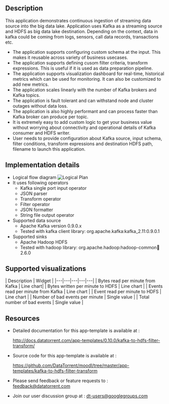 ## Description

This application demonstrates continuous ingestion of streaming data source into the big data lake. Application uses Kafka as a streaming source and HDFS as big data lake destination. Depending on the context, data in kafka could be coming from logs, sensors, call data records, transactions etc.

- The application supports configuring custom schema at the input. This makes it reusable across variety of business usecases.
- The application supports defining cusom filter criteria, transform expressions. This is useful if it is used as data preparation pipeline.
- The application supports visualization dashboard for real-time, historical metrics which can be used for monitoring. It can also be customized to add new metrics.
- The application scales linearly with the number of Kafka brokers and Kafka topics.
- The application is fault tolerant and can withstand node and cluster outages without data loss.
- The application is also highly performant and can process faster than Kafka broker can produce per topic.
- It is extremely easy to add custom logic to get your business value without worrying about connectivity and operational details of Kafka consumer and HDFS writer.
- User needs to provide configuration about Kafka source, input schema, filter conditions, transform expressions and destination HDFS path, filename to launch this application.

## Implementation details

- Logical flow diagram
   ![Logical Plan](https://www.datatorrent.com/wp-content/uploads/2017/08/kafka_to_hdfs_filter_transform_dag.png)
- It uses following operators
  - Kafka single port input operator
  - JSON parser
  - Transform operator
  - Filter operator
  - JSON formatter
  - String file output operator
- Supported data source
  - Apache Kafka version 0.9.0.x
  - Tested with kafka client library: org.apache.kafka:kafka_2.11:0.9.0.1
- Supported sinks
  - Apache Hadoop HDFS
  - Tested with hadoop library: org.apache.hadoop:hadoop-common:jar:2.6.0

## Supported visualizations

| Description  | Widget   |
|---|---|---|---|---|
| Bytes read per minute from Kafka  | Line chart|
| Bytes written per minute to HDFS | Line chart |
| Events read per minute from Kafka | Line chart |
| Event read per minute to HDFS  | Line chart  |
| Number of bad events per minute | Single value  |
| Total number of bad events | Single value  |

## Resources

- Detailed documentation for this app-template is available at :

   <a
     href="http://docs.datatorrent.com/app-templates/0.10.0/kafka-to-hdfs-filter-transform/"  class="docs" id="docs" ga-track="docs"
     target="_blank">http://docs.datatorrent.com/app-templates/0.10.0/kafka-to-hdfs-filter-transform/</a>
- Source code for this app-template is available at :

    <a
     href="https://github.com/DataTorrent/moodI/tree/master/app-templates/kafka-to-hdfs-filter-transform"  class="github" id="github" ga-track="github" target="_blank">https://github.com/DataTorrent/moodI/tree/master/app-templates/kafka-to-hdfs-filter-transform</a>

- Please send feedback or feature requests to :
    <a href="mailto:feedback@datatorrent.com"  class="feedback" id="feedback" ga-track="feedback">feedback@datatorrent.com</a>

- Join our user discussion group at :
    <a href="mailto:dt-users@googlegroups.com"  class="maillist" id="maillist" ga-track="maillist">dt-users@googlegroups.com</a>
